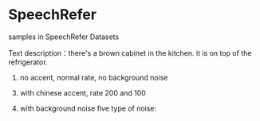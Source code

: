 # SpeechRefer
samples in SpeechRefer Datasets

Text description：there's a brown cabinet in the kitchen. it is on top of the refrigerator.
1. no accent, normal rate, no background noise

<audio src="examples/NF.mp3" type="audio/mpeg"></audio>

3. with chinese accent, rate 200 and 100

4. with background noise
five type of noise: 
